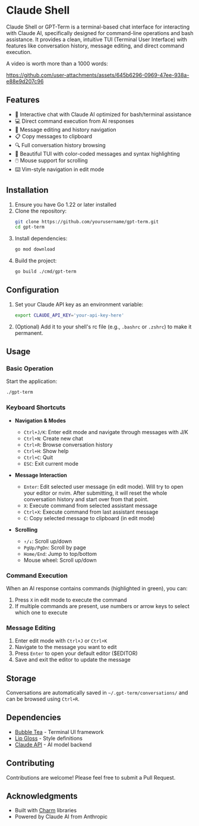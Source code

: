 # Claude Shell

Claude Shell or GPT-Term is a terminal-based chat interface for interacting with Claude AI, specifically designed for command-line operations and bash assistance. It provides a clean, intuitive TUI (Terminal User Interface) with features like conversation history, message editing, and direct command execution.

A video is worth more than a 1000 words:

https://github.com/user-attachments/assets/645b6296-0969-47ee-938a-e88e9d207c96

## Features

- 🤖 Interactive chat with Claude AI optimized for bash/terminal assistance
- 💻 Direct command execution from AI responses
- 📝 Message editing and history navigation
- 📋 Copy messages to clipboard
- 🔍 Full conversation history browsing
- 🎨 Beautiful TUI with color-coded messages and syntax highlighting
- 🖱️ Mouse support for scrolling
- ⌨️ Vim-style navigation in edit mode

## Installation

1. Ensure you have Go 1.22 or later installed
2. Clone the repository:
   ```bash
   git clone https://github.com/yourusername/gpt-term.git
   cd gpt-term
   ```
3. Install dependencies:
   ```bash
   go mod download
   ```
4. Build the project:
   ```bash
   go build ./cmd/gpt-term
   ```

## Configuration

1. Set your Claude API key as an environment variable:
   ```bash
   export CLAUDE_API_KEY='your-api-key-here'
   ```
2. (Optional) Add it to your shell's rc file (e.g., `.bashrc` or `.zshrc`) to make it permanent.

## Usage

### Basic Operation

Start the application:
```bash
./gpt-term
```

### Keyboard Shortcuts

- **Navigation & Modes**
  - `Ctrl+J/K`: Enter edit mode and navigate through messages with J/K
  - `Ctrl+N`: Create new chat
  - `Ctrl+R`: Browse conversation history
  - `Ctrl+H`: Show help
  - `Ctrl+C`: Quit
  - `ESC`: Exit current mode

- **Message Interaction**
  - `Enter`: Edit selected user message (in edit mode). Will try to open your editor or nvim. After submitting, it will reset the whole conversation history and start over from that point.
  - `X`: Execute command from selected assistant message
  - `Ctrl+X`: Execute command from last assistant message
  - `C`: Copy selected message to clipboard (in edit mode)

- **Scrolling**
  - `↑/↓`: Scroll up/down
  - `PgUp/PgDn`: Scroll by page
  - `Home/End`: Jump to top/bottom
  - Mouse wheel: Scroll up/down

### Command Execution

When an AI response contains commands (highlighted in green), you can:
1. Press `X` in edit mode to execute the command
2. If multiple commands are present, use numbers or arrow keys to select which one to execute

### Message Editing

1. Enter edit mode with `Ctrl+J` or `Ctrl+K`
2. Navigate to the message you want to edit
3. Press `Enter` to open your default editor ($EDITOR)
4. Save and exit the editor to update the message

## Storage

Conversations are automatically saved in `~/.gpt-term/conversations/` and can be browsed using `Ctrl+R`.

## Dependencies

- [Bubble Tea](https://github.com/charmbracelet/bubbletea) - Terminal UI framework
- [Lip Gloss](https://github.com/charmbracelet/lipgloss) - Style definitions
- [Claude API](https://anthropic.com/claude) - AI model backend

## Contributing

Contributions are welcome! Please feel free to submit a Pull Request.

## Acknowledgments

- Built with [Charm](https://charm.sh/) libraries
- Powered by Claude AI from Anthropic
